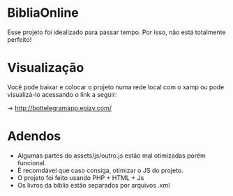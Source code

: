 # BibliaOnline
Esse projeto foi idealizado para passar tempo. Por isso, não está totalmente perfeito!

# Visualização
Você pode baixar e colocar o projeto numa rede local com o xamp ou pode visualizá-lo acessando o link a seguir:

-> http://bottelegramapp.epizy.com/

# Adendos
- Algumas partes do assets/js/outro.js estão mal otimizadas porém funcional. 
- É recomdável que caso consiga, otimizar o JS do projeto.
- O projeto foi feito usando PHP + HTML + Js
- Os livros da bíblia estão separados por arquivos .xml

